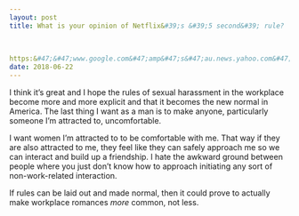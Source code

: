 ```yaml
---
layout: post
title: What is your opinion of Netflix&#39;s &#39;5 second&#39; rule?
    
        
    
https:&#47;&#47;www.google.com&#47;amp&#47;s&#47;au.news.yahoo.com&#47;amphtml&#47;netflixs-sexual-harassment-policy-bans-employees-staring-032711134.html
date: 2018-06-22
---
```


<p>I think it’s great and I hope the rules of sexual harassment in the workplace become more and more explicit and that it becomes the new normal in America. The last thing I want as a man is to make anyone, particularly someone I’m attracted to, uncomfortable.</p><p>I want women I’m attracted to to be comfortable with me. That way if they are also attracted to me, they feel like they can safely approach me so we can interact and build up a friendship. I hate the awkward ground between people where you just don’t know how to approach initiating any sort of non-work-related interaction.</p><p>If rules can be laid out and made normal, then it could prove to actually make workplace romances <i>more</i> common, not less.</p>
